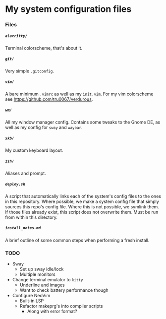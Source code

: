 # My system configuration files

### Files

##### `alacritty/`
Terminal colorscheme, that's about it.

##### `git/`
Very simple `.gitconfig`.

##### `vim/`
A bare minimum `.vimrc` as well as my `init.vim`. For my vim colorscheme see
<https://github.com/tru0067/verdurous>.

##### `wm/`
All my window manager config. Contains some tweaks to the Gnome DE, as well as
my config for `sway` and `waybar`.

##### `xkb/`
My custom keyboard layout.

##### `zsh/`
Aliases and prompt.

##### `deploy.sh`
A script that automatically links each of the system's config files to the ones
in this repository. Where possible, we make a system config file that simply
sources this repo's config file. Where this is not possible, we symlink them. If
those files already exist, this script does not overwrite them. Must be run from
within this directory.

##### `install_notes.md`
A brief outline of some common steps when performing a fresh install.

### TODO
-   Sway
    -   Set up sway idle/lock
    -   Multiple monitors
-   Change terminal emulator to `kitty`
    -   Underline and images
    -   Want to check battery performance though
-   Configure NeoVim
    -   Built-in LSP
    -   Refactor makeprg's into compiler scripts
        -   Along with error format?
